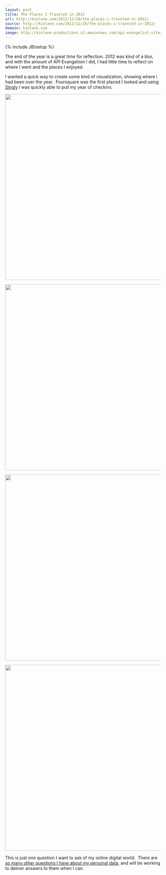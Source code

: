 ```yaml
---
layout: post
title: The Places I Traveled in 2012
url: http://kinlane.com/2012/12/28/the-places-i-traveled-in-2012/
source: http://kinlane.com/2012/12/28/the-places-i-traveled-in-2012/
domain: kinlane.com
image: http://kinlane-productions.s3.amazonaws.com/api-evangelist-site/blog/2012-Kin-Lane-US-Map.png
---
```

{% include JB/setup %}<p>
     The end of the year is a great time for reflection. 2012 was kind of a blur, and with the amount of API Evangelism I did, I had little time to reflect on where I went and the places I enjoyed.
</p>
<p>
     I wanted a quick way to create some kind of visualization, showing where i had been over the year. &nbsp;Foursquare was the first placed I looked and using <a href="http://singly.com">Singly</a> I was quickly able to pull my year of checkins.
</p>
<p>
     <img class="c1" src="https://s3.amazonaws.com/kinlane-productions/kin-lane/2012/2012-Kin-Lane-US-Map.png" alt="" width="600" />
</p>
<p>
     <img class="c1" src="https://s3.amazonaws.com/kinlane-productions/kin-lane/2012/2012-Kin-Lane-Cities.png" alt="" width="600" />
</p>
<p>
     <img class="c1" src="https://s3.amazonaws.com/kinlane-productions/kin-lane/2012/Kin-Lane-2012-Places.png" alt="" width="600" />
</p>
<p>
     <img class="c1" src="https://s3.amazonaws.com/kinlane-productions/kin-lane/2012/2012-Kin-Lane-Countries.png" alt="" width="600" />
</p>
<p>
     This is just one question I want to ask of my online digital world. &nbsp;There are <a href="http://personaldata.apievangelist.com/">so many other questions I have about my personal data</a>, and will be working to deliver answers to them when I can. &nbsp;
</p>
